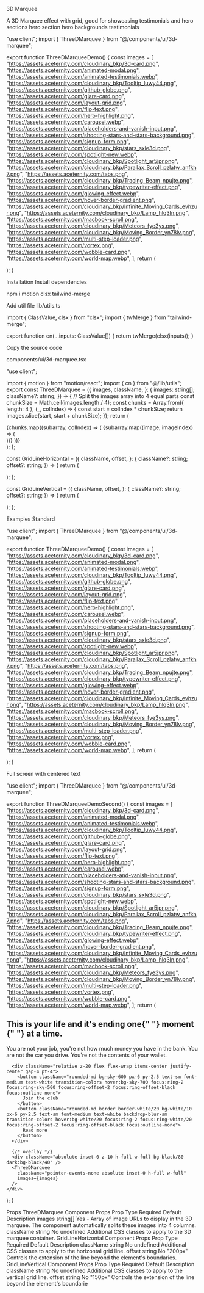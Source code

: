 3D Marquee

A 3D Marquee effect with grid, good for showcasing testimonials and hero sections
hero section
hero
backgrounds
testimonials

"use client";
import { ThreeDMarquee } from "@/components/ui/3d-marquee";

export function ThreeDMarqueeDemo() {
const images = [
"https://assets.aceternity.com/cloudinary_bkp/3d-card.png",
"https://assets.aceternity.com/animated-modal.png",
"https://assets.aceternity.com/animated-testimonials.webp",
"https://assets.aceternity.com/cloudinary_bkp/Tooltip_luwy44.png",
"https://assets.aceternity.com/github-globe.png",
"https://assets.aceternity.com/glare-card.png",
"https://assets.aceternity.com/layout-grid.png",
"https://assets.aceternity.com/flip-text.png",
"https://assets.aceternity.com/hero-highlight.png",
"https://assets.aceternity.com/carousel.webp",
"https://assets.aceternity.com/placeholders-and-vanish-input.png",
"https://assets.aceternity.com/shooting-stars-and-stars-background.png",
"https://assets.aceternity.com/signup-form.png",
"https://assets.aceternity.com/cloudinary_bkp/stars_sxle3d.png",
"https://assets.aceternity.com/spotlight-new.webp",
"https://assets.aceternity.com/cloudinary_bkp/Spotlight_ar5jpr.png",
"https://assets.aceternity.com/cloudinary_bkp/Parallax_Scroll_pzlatw_anfkh7.png",
"https://assets.aceternity.com/tabs.png",
"https://assets.aceternity.com/cloudinary_bkp/Tracing_Beam_npujte.png",
"https://assets.aceternity.com/cloudinary_bkp/typewriter-effect.png",
"https://assets.aceternity.com/glowing-effect.webp",
"https://assets.aceternity.com/hover-border-gradient.png",
"https://assets.aceternity.com/cloudinary_bkp/Infinite_Moving_Cards_evhzur.png",
"https://assets.aceternity.com/cloudinary_bkp/Lamp_hlq3ln.png",
"https://assets.aceternity.com/macbook-scroll.png",
"https://assets.aceternity.com/cloudinary_bkp/Meteors_fye3ys.png",
"https://assets.aceternity.com/cloudinary_bkp/Moving_Border_yn78lv.png",
"https://assets.aceternity.com/multi-step-loader.png",
"https://assets.aceternity.com/vortex.png",
"https://assets.aceternity.com/wobble-card.png",
"https://assets.aceternity.com/world-map.webp",
];
return (
<div className="mx-auto my-10 max-w-7xl rounded-3xl bg-gray-950/5 p-2 ring-1 ring-neutral-700/10 dark:bg-neutral-800">
<ThreeDMarquee images={images} />
</div>
);
}

Installation
Install dependencies

npm i motion clsx tailwind-merge

Add util file
lib/utils.ts

import { ClassValue, clsx } from "clsx";
import { twMerge } from "tailwind-merge";

export function cn(...inputs: ClassValue[]) {
return twMerge(clsx(inputs));
}

Copy the source code

components/ui/3d-marquee.tsx

"use client";

import { motion } from "motion/react";
import { cn } from "@/lib/utils";
export const ThreeDMarquee = ({
images,
className,
}: {
images: string[];
className?: string;
}) => {
// Split the images array into 4 equal parts
const chunkSize = Math.ceil(images.length / 4);
const chunks = Array.from({ length: 4 }, (\_, colIndex) => {
const start = colIndex \* chunkSize;
return images.slice(start, start + chunkSize);
});
return (
<div
className={cn(
"mx-auto block h-[600px] overflow-hidden rounded-2xl max-sm:h-100",
className,
)} >
<div className="flex size-full items-center justify-center">
<div className="size-[1720px] shrink-0 scale-50 sm:scale-75 lg:scale-100">
<div
style={{
              transform: "rotateX(55deg) rotateY(0deg) rotateZ(-45deg)",
            }}
className="relative top-96 right-[50%] grid size-full origin-top-left grid-cols-4 gap-8 transform-3d" >
{chunks.map((subarray, colIndex) => (
<motion.div
animate={{ y: colIndex % 2 === 0 ? 100 : -100 }}
transition={{
                  duration: colIndex % 2 === 0 ? 10 : 15,
                  repeat: Infinity,
                  repeatType: "reverse",
                }}
key={colIndex + "marquee"}
className="flex flex-col items-start gap-8" >
<GridLineVertical className="-left-4" offset="80px" />
{subarray.map((image, imageIndex) => (
<div className="relative" key={imageIndex + image}>
<GridLineHorizontal className="-top-4" offset="20px" />
<motion.img
whileHover={{
                        y: -10,
                      }}
transition={{
                        duration: 0.3,
                        ease: "easeInOut",
                      }}
key={imageIndex + image}
src={image}
alt={`Image ${imageIndex + 1}`}
className="aspect-[970/700] rounded-lg object-cover ring ring-gray-950/5 hover:shadow-2xl"
width={970}
height={700}
/>
</div>
))}
</motion.div>
))}
</div>
</div>
</div>
</div>
);
};

const GridLineHorizontal = ({
className,
offset,
}: {
className?: string;
offset?: string;
}) => {
return (
<div
style={
{
"--background": "#ffffff",
"--color": "rgba(0, 0, 0, 0.2)",
"--height": "1px",
"--width": "5px",
"--fade-stop": "90%",
"--offset": offset || "200px", //-100px if you want to keep the line inside
"--color-dark": "rgba(255, 255, 255, 0.2)",
maskComposite: "exclude",
} as React.CSSProperties
}
className={cn(
"absolute left-[calc(var(--offset)/2*-1)] h-[var(--height)] w-[calc(100%+var(--offset))]",
"bg-[linear-gradient(to_right,var(--color),var(--color)_50%,transparent_0,transparent)]",
"[background-size:var(--width)_var(--height)]",
"[mask:linear-gradient(to_left,var(--background)_var(--fade-stop),transparent),_linear-gradient(to_right,var(--background)_var(--fade-stop),transparent),_linear-gradient(black,black)]",
"[mask-composite:exclude]",
"z-30",
"dark:bg-[linear-gradient(to_right,var(--color-dark),var(--color-dark)_50%,transparent_0,transparent)]",
className,
)} ></div>
);
};

const GridLineVertical = ({
className,
offset,
}: {
className?: string;
offset?: string;
}) => {
return (
<div
style={
{
"--background": "#ffffff",
"--color": "rgba(0, 0, 0, 0.2)",
"--height": "5px",
"--width": "1px",
"--fade-stop": "90%",
"--offset": offset || "150px", //-100px if you want to keep the line inside
"--color-dark": "rgba(255, 255, 255, 0.2)",
maskComposite: "exclude",
} as React.CSSProperties
}
className={cn(
"absolute top-[calc(var(--offset)/2*-1)] h-[calc(100%+var(--offset))] w-[var(--width)]",
"bg-[linear-gradient(to_bottom,var(--color),var(--color)_50%,transparent_0,transparent)]",
"[background-size:var(--width)_var(--height)]",
"[mask:linear-gradient(to_top,var(--background)_var(--fade-stop),transparent),_linear-gradient(to_bottom,var(--background)_var(--fade-stop),transparent),_linear-gradient(black,black)]",
"[mask-composite:exclude]",
"z-30",
"dark:bg-[linear-gradient(to_bottom,var(--color-dark),var(--color-dark)_50%,transparent_0,transparent)]",
className,
)} ></div>
);
};

Examples
Standard

"use client";
import { ThreeDMarquee } from "@/components/ui/3d-marquee";

export function ThreeDMarqueeDemo() {
const images = [
"https://assets.aceternity.com/cloudinary_bkp/3d-card.png",
"https://assets.aceternity.com/animated-modal.png",
"https://assets.aceternity.com/animated-testimonials.webp",
"https://assets.aceternity.com/cloudinary_bkp/Tooltip_luwy44.png",
"https://assets.aceternity.com/github-globe.png",
"https://assets.aceternity.com/glare-card.png",
"https://assets.aceternity.com/layout-grid.png",
"https://assets.aceternity.com/flip-text.png",
"https://assets.aceternity.com/hero-highlight.png",
"https://assets.aceternity.com/carousel.webp",
"https://assets.aceternity.com/placeholders-and-vanish-input.png",
"https://assets.aceternity.com/shooting-stars-and-stars-background.png",
"https://assets.aceternity.com/signup-form.png",
"https://assets.aceternity.com/cloudinary_bkp/stars_sxle3d.png",
"https://assets.aceternity.com/spotlight-new.webp",
"https://assets.aceternity.com/cloudinary_bkp/Spotlight_ar5jpr.png",
"https://assets.aceternity.com/cloudinary_bkp/Parallax_Scroll_pzlatw_anfkh7.png",
"https://assets.aceternity.com/tabs.png",
"https://assets.aceternity.com/cloudinary_bkp/Tracing_Beam_npujte.png",
"https://assets.aceternity.com/cloudinary_bkp/typewriter-effect.png",
"https://assets.aceternity.com/glowing-effect.webp",
"https://assets.aceternity.com/hover-border-gradient.png",
"https://assets.aceternity.com/cloudinary_bkp/Infinite_Moving_Cards_evhzur.png",
"https://assets.aceternity.com/cloudinary_bkp/Lamp_hlq3ln.png",
"https://assets.aceternity.com/macbook-scroll.png",
"https://assets.aceternity.com/cloudinary_bkp/Meteors_fye3ys.png",
"https://assets.aceternity.com/cloudinary_bkp/Moving_Border_yn78lv.png",
"https://assets.aceternity.com/multi-step-loader.png",
"https://assets.aceternity.com/vortex.png",
"https://assets.aceternity.com/wobble-card.png",
"https://assets.aceternity.com/world-map.webp",
];
return (
<div className="mx-auto my-10 max-w-7xl rounded-3xl bg-gray-950/5 p-2 ring-1 ring-neutral-700/10 dark:bg-neutral-800">
<ThreeDMarquee images={images} />
</div>
);
}

Full screen with centered text

"use client";
import { ThreeDMarquee } from "@/components/ui/3d-marquee";

export function ThreeDMarqueeDemoSecond() {
const images = [
"https://assets.aceternity.com/cloudinary_bkp/3d-card.png",
"https://assets.aceternity.com/animated-modal.png",
"https://assets.aceternity.com/animated-testimonials.webp",
"https://assets.aceternity.com/cloudinary_bkp/Tooltip_luwy44.png",
"https://assets.aceternity.com/github-globe.png",
"https://assets.aceternity.com/glare-card.png",
"https://assets.aceternity.com/layout-grid.png",
"https://assets.aceternity.com/flip-text.png",
"https://assets.aceternity.com/hero-highlight.png",
"https://assets.aceternity.com/carousel.webp",
"https://assets.aceternity.com/placeholders-and-vanish-input.png",
"https://assets.aceternity.com/shooting-stars-and-stars-background.png",
"https://assets.aceternity.com/signup-form.png",
"https://assets.aceternity.com/cloudinary_bkp/stars_sxle3d.png",
"https://assets.aceternity.com/spotlight-new.webp",
"https://assets.aceternity.com/cloudinary_bkp/Spotlight_ar5jpr.png",
"https://assets.aceternity.com/cloudinary_bkp/Parallax_Scroll_pzlatw_anfkh7.png",
"https://assets.aceternity.com/tabs.png",
"https://assets.aceternity.com/cloudinary_bkp/Tracing_Beam_npujte.png",
"https://assets.aceternity.com/cloudinary_bkp/typewriter-effect.png",
"https://assets.aceternity.com/glowing-effect.webp",
"https://assets.aceternity.com/hover-border-gradient.png",
"https://assets.aceternity.com/cloudinary_bkp/Infinite_Moving_Cards_evhzur.png",
"https://assets.aceternity.com/cloudinary_bkp/Lamp_hlq3ln.png",
"https://assets.aceternity.com/macbook-scroll.png",
"https://assets.aceternity.com/cloudinary_bkp/Meteors_fye3ys.png",
"https://assets.aceternity.com/cloudinary_bkp/Moving_Border_yn78lv.png",
"https://assets.aceternity.com/multi-step-loader.png",
"https://assets.aceternity.com/vortex.png",
"https://assets.aceternity.com/wobble-card.png",
"https://assets.aceternity.com/world-map.webp",
];
return (
<div className="relative mx-auto my-10 flex h-screen w-full max-w-7xl flex-col items-center justify-center overflow-hidden rounded-3xl">
<h2 className="relative z-20 mx-auto max-w-4xl text-center text-2xl font-bold text-balance text-white md:text-4xl lg:text-6xl">
This is your life and it&apos;s ending one{" "}
<span className="relative z-20 inline-block rounded-xl bg-blue-500/40 px-4 py-1 text-white underline decoration-sky-500 decoration-[6px] underline-offset-[16px] backdrop-blur-sm">
moment
</span>{" "}
at a time.
</h2>
<p className="relative z-20 mx-auto max-w-2xl py-8 text-center text-sm text-neutral-200 md:text-base">
You are not your job, you&apos;re not how much money you have in the
bank. You are not the car you drive. You&apos;re not the contents of
your wallet.
</p>

      <div className="relative z-20 flex flex-wrap items-center justify-center gap-4 pt-4">
        <button className="rounded-md bg-sky-600 px-6 py-2.5 text-sm font-medium text-white transition-colors hover:bg-sky-700 focus:ring-2 focus:ring-sky-500 focus:ring-offset-2 focus:ring-offset-black focus:outline-none">
          Join the club
        </button>
        <button className="rounded-md border border-white/20 bg-white/10 px-6 py-2.5 text-sm font-medium text-white backdrop-blur-sm transition-colors hover:bg-white/20 focus:ring-2 focus:ring-white/20 focus:ring-offset-2 focus:ring-offset-black focus:outline-none">
          Read more
        </button>
      </div>

      {/* overlay */}
      <div className="absolute inset-0 z-10 h-full w-full bg-black/80 dark:bg-black/40" />
      <ThreeDMarquee
        className="pointer-events-none absolute inset-0 h-full w-full"
        images={images}
      />
    </div>

);
}

Props
ThreeDMarquee Component Props
Prop Type Required Default Description
images string[] Yes - Array of image URLs to display in the 3D marquee. The component automatically splits these images into 4 columns.
className string No undefined Additional CSS classes to apply to the 3D marquee container.
GridLineHorizontal Component Props
Prop Type Required Default Description
className string No undefined Additional CSS classes to apply to the horizontal grid line.
offset string No "200px" Controls the extension of the line beyond the element's boundaries.
GridLineVertical Component Props
Prop Type Required Default Description
className string No undefined Additional CSS classes to apply to the vertical grid line.
offset string No "150px" Controls the extension of the line beyond the element's boundarie
